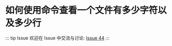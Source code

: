 # 如何使用命令查看一个文件有多少字符以及多少行



::: tip Issue 
 欢迎在 Issue 中交流与讨论: [Issue 44](https://github.com/shfshanyue/Daily-Question/issues/44) 
:::

